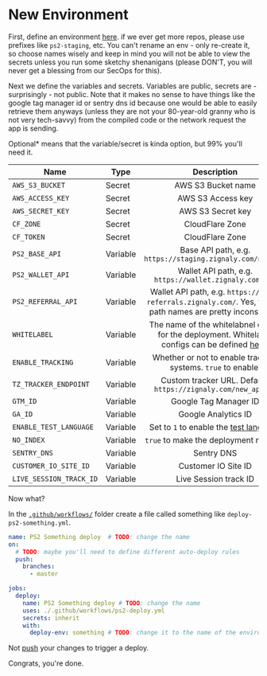 # New Environment

First, define an environment [here](https://github.com/zignaly-open/zignaly-neo/settings/environments). if we ever get more repos, please use prefixes like `ps2-staging`, etc. You can't rename an env - only re-create it, so choose names wisely and keep in mind you will not be able to view the secrets unless you run some sketchy shenanigans (please DON'T, you will never get a blessing from our SecOps for this).

Next we define the variables and secrets. Variables are public, secrets are - surprisingly - not public. Note that it makes no sense to have things like the google tag manager id or sentry dns id because one would be able to easily retrieve them anyways (unless they are not your 80-year-old granny who is not very tech-savvy) from the compiled code or the network request the app is sending.

<opt2>Optional*</opt2> means that the variable/secret is kinda option, but 99% you'll need it.


| Name     | Type     |                                                     Description                                                     |                                         Optional |
|----------|----------|:-------------------------------------------------------------------------------------------------------------------:|-------------------------------------------------:|
| `AWS_S3_BUCKET` | Secret   |                                                 AWS S3 Bucket name                                                  |                              **Required** |
| `AWS_ACCESS_KEY` | Secret   |                                                  AWS S3 Access key                                                  |                              **Required** |
| `AWS_SECRET_KEY` | Secret   |                                                  AWS S3 Secret key                                                  |                              **Required** |
| `CF_ZONE` | Secret   |                                                   CloudFlare Zone                                                   | **Optional*** |
| `CF_TOKEN` | Secret   |                                                   CloudFlare Zone                                                   |                            **Optional*** |
| `PS2_BASE_API` | Variable |                              Base API path, e.g. `https://staging.zignaly.com/new_api`                              |                              **Required** |
| `PS2_WALLET_API` | Variable |                               Wallet API path, e.g. `https://wallet.zignaly.com/api`                                |                              **Required** |
| `PS2_REFERRAL_API` | Variable |    Wallet API path, e.g. `https://test-referrals.zignaly.com/`. Yes, the api path names are pretty inconsistent.    |                              **Optional*** |
| `WHITELABEL` | Variable | The name of the whitelabnel config for the deployment. Whitelabel configs can be defined [here](../src/whitelabel). |                              <opt>Optional</opt> |
| `ENABLE_TRACKING` | Variable |                            Whether or not to enable tracking systems. `true` to enable.                             |                              <opt>Optional</opt> |
| `TZ_TRACKER_ENDPOINT` | Variable |                           Custom tracker URL. Default: `https://zignaly.com/new_api/tz`                             |                              <opt>Optional</opt> |
| `GTM_ID` | Variable |                                                Google Tag Manager ID                                                |                              <opt>Optional</opt> |
| `GA_ID` | Variable |                                                 Google Analytics ID                                                 |                              <opt>Optional</opt> |
| `ENABLE_TEST_LANGUAGE` | Variable |                            Set to `1` to enable the [test language](./multilanguage.md)                             |                              <opt>Optional</opt> |
| `NO_INDEX` | Variable |                                        `true` to make the deployment noindex                                        |                              <opt>Optional</opt> |
| `SENTRY_DNS` | Variable |                                                     Sentry DNS                                                      |                              <opt>Optional</opt> |
| `CUSTOMER_IO_SITE_ID` | Variable |                                                 Customer IO Site ID                                                 |                              <opt>Optional</opt> |
| `LIVE_SESSION_TRACK_ID` | Variable |                                                Live Session track ID                                                |                              <opt>Optional</opt> |


Now what?

In the [`.github/workflows/`](../../.github/workflows) folder create a file called something like `deploy-ps2-something.yml`.

```yml
name: PS2 Something deploy  # TODO: change the name
on:
  # TODO: maybe you'll need to define different auto-deploy rules
  push:
    branches: 
      - master 

jobs:
  deploy:
    name: PS2 Something deploy # TODO: change the name
    uses: ./.github/workflows/ps2-deploy.yml
    secrets: inherit
    with:
      deploy-env: something # TODO: change it to the name of the environment you've just created

```

Not [push](https://youtu.be/X-wub0Q0AGc?si=2S65LQWcY0hrb7Kj&t=1) your changes to trigger a deploy.

Congrats, you're done.
